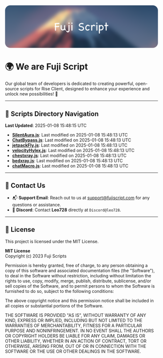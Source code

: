 ![Banner](.github/b.webp)

# 🌍 **We are Fuji Script**

Our global team of developers is dedicated to creating powerful, open-source scripts for Rise Client, designed to enhance your experience and unlock new possibilities! 🌟

---
<!-- SCRIPTS_NAVIGATION_START -->
## 📂 **Scripts Directory Navigation**

**Last Updated**: 2025-01-08 15:48:15 UTC

- **[SilentAura.js](scripts/SilentAura.js)**: Last modified on 2025-01-08 15:48:13 UTC
- **[ChatBypass.js](scripts/ChatBypass.js)**: Last modified on 2025-01-08 15:48:13 UTC
- **[jetpackFly.js](scripts/jetpackFly.js)**: Last modified on 2025-01-08 15:48:13 UTC
- **[velocityHylex.js](scripts/velocityHylex.js)**: Last modified on 2025-01-08 15:48:13 UTC
- **[chestxray.js](scripts/chestxray.js)**: Last modified on 2025-01-08 15:48:13 UTC
- **[bedxray.js](scripts/bedxray.js)**: Last modified on 2025-01-08 15:48:13 UTC
- **[chatMacro.js](scripts/chatMacro.js)**: Last modified on 2025-01-08 15:48:13 UTC

<!-- SCRIPTS_NAVIGATION_END -->

---

## 💬 **Contact Us**  
- 📬 **Support Email**: Reach out to us at [support@fujiscript.com](mailto:support@fujiscript.com) for any questions or assistance.  
- 💬 **Discord**: Contact **Leo728** directly at `Discord@leo728`.

---

## 📜 **License**

This project is licensed under the MIT License.  

**MIT License**  
Copyright (c) 2023 Fuji Scripts  

Permission is hereby granted, free of charge, to any person obtaining a copy of this software and associated documentation files (the "Software"), to deal in the Software without restriction, including without limitation the rights to use, copy, modify, merge, publish, distribute, sublicense, and/or sell copies of the Software, and to permit persons to whom the Software is furnished to do so, subject to the following conditions:  

The above copyright notice and this permission notice shall be included in all copies or substantial portions of the Software.  

THE SOFTWARE IS PROVIDED "AS IS", WITHOUT WARRANTY OF ANY KIND, EXPRESS OR IMPLIED, INCLUDING BUT NOT LIMITED TO THE WARRANTIES OF MERCHANTABILITY, FITNESS FOR A PARTICULAR PURPOSE AND NONINFRINGEMENT. IN NO EVENT SHALL THE AUTHORS OR COPYRIGHT HOLDERS BE LIABLE FOR ANY CLAIM, DAMAGES OR OTHER LIABILITY, WHETHER IN AN ACTION OF CONTRACT, TORT OR OTHERWISE, ARISING FROM, OUT OF OR IN CONNECTION WITH THE SOFTWARE OR THE USE OR OTHER DEALINGS IN THE SOFTWARE.  
